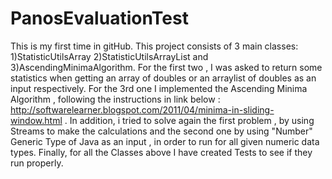 # PanosEvaluationTest
This is my first time in gitHub.
This project consists of 3 main classes: 1)StatisticUtilsArray 2)StatisticUtilsArrayList and 3)AscendingMinimaAlgorithm.
For the first two , I was asked to return some statistics when getting an array of doubles or an arraylist of doubles
as an input respectively. For the 3rd one I implemented the Ascending Minima Algorithm , following the instructions in link below : http://softwarelearner.blogspot.com/2011/04/minima-in-sliding-window.html .
In addition, i tried to solve again the first problem , by using Streams to make the calculations and the second one by using "Number" Generic Type of Java as an input , in order to run for all given numeric data types.
Finally, for all the Classes above I have created Tests to see if they run properly.

